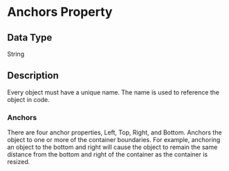 
# Anchors Property #  

## Data Type ##  
String  

## Description ##  
Every object must have a unique name. The name is used to reference the object in code.  

### Anchors ###  
There are four anchor properties, Left, Top, Right, and Bottom. Anchors the object to one or more of the container boundaries. For example, anchoring an object to the bottom and right will cause the object to remain the same distance from the bottom and right of the container as the container is resized.  
